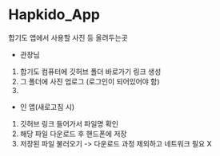 # Hapkido_App
합기도 앱에서 사용할 사진 등 올려두는곳

- 관장님
1. 합기도 컴퓨터에 깃허브 폴더 바로가기 링크 생성
2. 그 폴더에 사진 업로그 (로그인이 되어있어야 함)
3. 

- 인 앱(새로고침 시)
1. 깃허브 링크 들어가서 파일명 확인
2. 해당 파일 다운로드 후 핸드폰에 저장
3. 저장된 파일 불러오기 -> 다운로드 과정 제외하고 네트워크 필요 X
